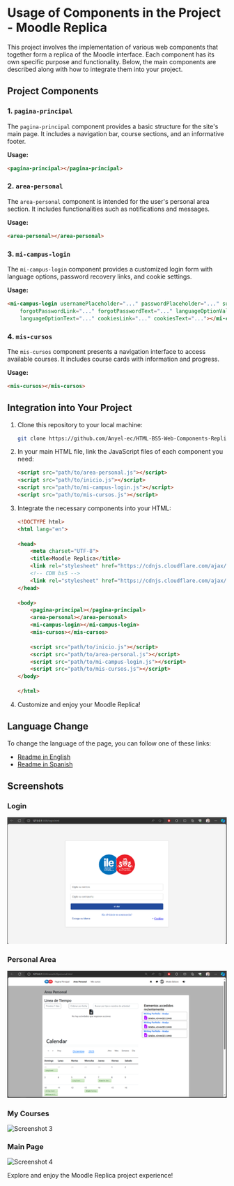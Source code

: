 # Usage of Components in the Project - Moodle Replica

This project involves the implementation of various web components that together form a replica of the Moodle interface. Each component has its own specific purpose and functionality. Below, the main components are described along with how to integrate them into your project.

## Project Components

### 1. `pagina-principal`

The `pagina-principal` component provides a basic structure for the site's main page. It includes a navigation bar, course sections, and an informative footer.

**Usage:**
```html
<pagina-principal></pagina-principal>
```

### 2. `area-personal`

The `area-personal` component is intended for the user's personal area section. It includes functionalities such as notifications and messages.

**Usage:**
```html
<area-personal></area-personal>
```

### 3. `mi-campus-login`

The `mi-campus-login` component provides a customized login form with language options, password recovery links, and cookie settings.

**Usage:**
```html
<mi-campus-login usernamePlaceholder="..." passwordPlaceholder="..." submitButtonText="..."
    forgotPasswordLink="..." forgotPasswordText="..." languageOptionValue="..."
    languageOptionText="..." cookiesLink="..." cookiesText="..."></mi-campus-login>
```

### 4. `mis-cursos`

The `mis-cursos` component presents a navigation interface to access available courses. It includes course cards with information and progress.

**Usage:**
```html
<mis-cursos></mis-cursos>
```

## Integration into Your Project

1. Clone this repository to your local machine:

    ```bash
    git clone https://github.com/Anyel-ec/HTML-BS5-Web-Components-ReplicationMoodle
    ```

2. In your main HTML file, link the JavaScript files of each component you need:

    ```html
    <script src="path/to/area-personal.js"></script>
    <script src="path/to/inicio.js"></script>
    <script src="path/to/mi-campus-login.js"></script>
    <script src="path/to/mis-cursos.js"></script>
    ```

3. Integrate the necessary components into your HTML:

    ```html
    <!DOCTYPE html>
    <html lang="en">

    <head>
        <meta charset="UTF-8">
        <title>Moodle Replica</title>
        <link rel="stylesheet" href="https://cdnjs.cloudflare.com/ajax/libs/font-awesome/6.0.0-beta2/css/all.min.css">
        <!-- CDN bs5 -->
        <link rel="stylesheet" href="https://cdnjs.cloudflare.com/ajax/libs/bootstrap/5.1.0/css/bootstrap.min.css">
    </head>

    <body>
        <pagina-principal></pagina-principal>
        <area-personal></area-personal>
        <mi-campus-login></mi-campus-login>
        <mis-cursos></mis-cursos>

        <script src="path/to/inicio.js"></script>
        <script src="path/to/area-personal.js"></script>
        <script src="path/to/mi-campus-login.js"></script>
        <script src="path/to/mis-cursos.js"></script>
    </body>

    </html>
    ```

4. Customize and enjoy your Moodle Replica!

## Language Change

To change the language of the page, you can follow one of these links:
- [Readme in English](./README.md)
- [Readme in Spanish](./README-es.md)

## Screenshots

### Login 
![Screenshot 1](doc/login.PNG) 
### Personal Area 
![Screenshot 2](doc/area.PNG) 
### My Courses 
![Screenshot 3](doc/courses.PNG) 
### Main Page 
![Screenshot 4](doc/home.PNG) 

Explore and enjoy the Moodle Replica project experience!